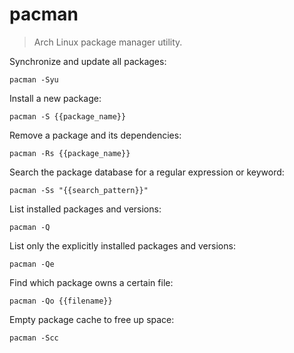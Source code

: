 pacman
======

> Arch Linux package manager utility.

Synchronize and update all packages:

    pacman -Syu

Install a new package:

    pacman -S {{package_name}}

Remove a package and its dependencies:

    pacman -Rs {{package_name}}

Search the package database for a regular expression or keyword:

    pacman -Ss "{{search_pattern}}"

List installed packages and versions:

    pacman -Q

List only the explicitly installed packages and versions:

    pacman -Qe

Find which package owns a certain file:

    pacman -Qo {{filename}}

Empty package cache to free up space:

    pacman -Scc
